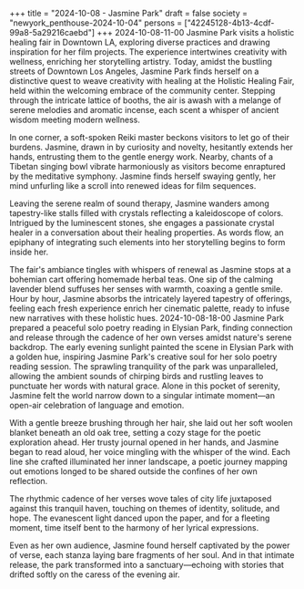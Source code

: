 +++
title = "2024-10-08 - Jasmine Park"
draft = false
society = "newyork_penthouse-2024-10-04"
persons = ["42245128-4b13-4cdf-99a8-5a29216caebd"]
+++
2024-10-08-11-00
Jasmine Park visits a holistic healing fair in Downtown LA, exploring diverse practices and drawing inspiration for her film projects. The experience intertwines creativity with wellness, enriching her storytelling artistry.
Today, amidst the bustling streets of Downtown Los Angeles, Jasmine Park finds herself on a distinctive quest to weave creativity with healing at the Holistic Healing Fair, held within the welcoming embrace of the community center. Stepping through the intricate lattice of booths, the air is awash with a melange of serene melodies and aromatic incense, each scent a whisper of ancient wisdom meeting modern wellness. 

In one corner, a soft-spoken Reiki master beckons visitors to let go of their burdens. Jasmine, drawn in by curiosity and novelty, hesitantly extends her hands, entrusting them to the gentle energy work. Nearby, chants of a Tibetan singing bowl vibrate harmoniously as visitors become enraptured by the meditative symphony. Jasmine finds herself swaying gently, her mind unfurling like a scroll into renewed ideas for film sequences.

Leaving the serene realm of sound therapy, Jasmine wanders among tapestry-like stalls filled with crystals reflecting a kaleidoscope of colors. Intrigued by the luminescent stones, she engages a passionate crystal healer in a conversation about their healing properties. As words flow, an epiphany of integrating such elements into her storytelling begins to form inside her.

The fair's ambiance tingles with whispers of renewal as Jasmine stops at a bohemian cart offering homemade herbal teas. One sip of the calming lavender blend suffuses her senses with warmth, coaxing a gentle smile. Hour by hour, Jasmine absorbs the intricately layered tapestry of offerings, feeling each fresh experience enrich her cinematic palette, ready to infuse new narratives with these holistic hues.
2024-10-08-18-00
Jasmine Park prepared a peaceful solo poetry reading in Elysian Park, finding connection and release through the cadence of her own verses amidst nature's serene backdrop.
The early evening sunlight painted the scene in Elysian Park with a golden hue, inspiring Jasmine Park's creative soul for her solo poetry reading session. The sprawling tranquility of the park was unparalleled, allowing the ambient sounds of chirping birds and rustling leaves to punctuate her words with natural grace. Alone in this pocket of serenity, Jasmine felt the world narrow down to a singular intimate moment—an open-air celebration of language and emotion.

With a gentle breeze brushing through her hair, she laid out her soft woolen blanket beneath an old oak tree, setting a cozy stage for the poetic exploration ahead. Her trusty journal opened in her hands, and Jasmine began to read aloud, her voice mingling with the whisper of the wind. Each line she crafted illuminated her inner landscape, a poetic journey mapping out emotions longed to be shared outside the confines of her own reflection.

The rhythmic cadence of her verses wove tales of city life juxtaposed against this tranquil haven, touching on themes of identity, solitude, and hope. The evanescent light danced upon the paper, and for a fleeting moment, time itself bent to the harmony of her lyrical expressions.

Even as her own audience, Jasmine found herself captivated by the power of verse, each stanza laying bare fragments of her soul. And in that intimate release, the park transformed into a sanctuary—echoing with stories that drifted softly on the caress of the evening air.
